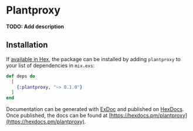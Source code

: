 # Plantproxy

**TODO: Add description**

## Installation

If [available in Hex](https://hex.pm/docs/publish), the package can be installed
by adding `plantproxy` to your list of dependencies in `mix.exs`:

```elixir
def deps do
  [
    {:plantproxy, "~> 0.1.0"}
  ]
end
```

Documentation can be generated with [ExDoc](https://github.com/elixir-lang/ex_doc)
and published on [HexDocs](https://hexdocs.pm). Once published, the docs can
be found at [https://hexdocs.pm/plantproxy](https://hexdocs.pm/plantproxy).

